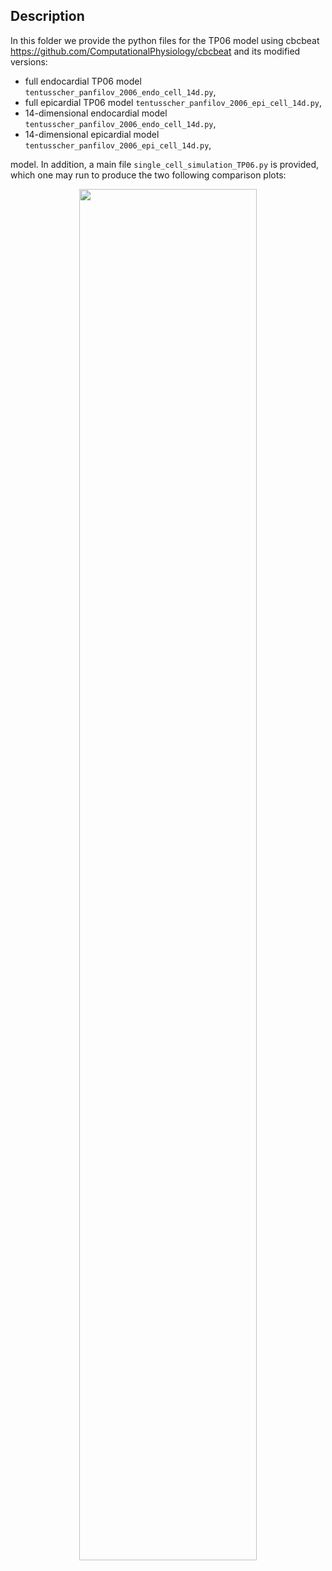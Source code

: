 ## Description 

In this folder we provide the python files for the TP06 model using cbcbeat https://github.com/ComputationalPhysiology/cbcbeat and its modified versions:
- full endocardial TP06 model `tentusscher_panfilov_2006_endo_cell_14d.py`,
- full epicardial TP06 model `tentusscher_panfilov_2006_epi_cell_14d.py`,
- 14-dimensional endocardial model `tentusscher_panfilov_2006_endo_cell_14d.py`,
- 14-dimensional epicardial model `tentusscher_panfilov_2006_epi_cell_14d.py`,

model. In addition, a main file `single_cell_simulation_TP06.py` is provided, which one may run to produce the two following comparison plots:

<p align="center">
<img src="https://github.com/andreerhardt/cardiac-dynamics-of-the-TP06-model-with-focus-on-EADs/blob/main/media/comparison.png" width="75%"/>
</p>
